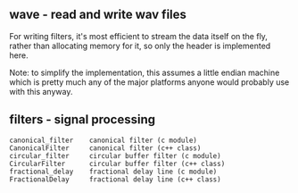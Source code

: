 wave - read and write wav files
----------------------------------
For writing filters, it's most efficient to stream the data itself on the fly,
rather than allocating memory for it, so only the header is implemented here.

Note: to simplify the implementation, this assumes a little endian machine
which is pretty much any of the major platforms anyone would probably use
with this anyway.

filters - signal processing
---------------------------
    canonical_filter    canonical filter (c module)
    CanonicalFilter     canonical filter (c++ class)
    circular_filter     circular buffer filter (c module)
    CircularFilter      circular buffer filter (c++ class)
    fractional_delay    fractional delay line (c module)
    FractionalDelay     fractional delay line (c++ class)
